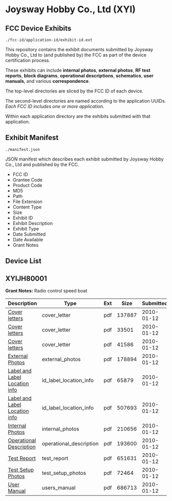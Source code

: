 # Joysway Hobby Co., Ltd (XYI)
## FCC Device Exhibits

```
./fcc-id/application-id/exhibit-id.ext
```

This repository contains the exhibit documents submitted by Joysway Hobby Co., Ltd to (and published by) the FCC as part of the device certification process.

These exhibits can include **internal photos**, **external photos**, **RF test reports**, **block diagrams**, **operational descriptions**, **schematics**, **user manuals**, and various **correspondence**.

The top-level directories are sliced by the FCC ID of each device.

The second-level directories are named according to the application UUIDs. *Each FCC ID includes one or more application.*

Within each application directory are the exhibits submitted with that application. 

## Exhibit Manifest

```
./manifest.json
```

JSON manifest which describes each exhibit submitted by Joysway Hobby Co., Ltd and published by the FCC.

- FCC ID
- Grantee Code
- Product Code
- MD5
- Path
- File Extension
- Content Type
- Size
- Exhibit ID
- Exhibit Description
- Exhibit Type
- Date Submitted
- Date Available
- Grant Notes

## Device List
## XYIJH80001
**Grant Notes:** Radio control speed boat

| Description | Type | Ext | Size | Submitted | Available |
| ----------- | ---- | --- | ---- | --------- | --------- |
| [Cover letters](XYIJH80001/59ee26f39290f656041feb7a0f554aa8/1226357.pdf) | cover_letter | pdf | 137887 | 2010-01-12 | 2010-01-13 |
| [Cover letters](XYIJH80001/59ee26f39290f656041feb7a0f554aa8/1226358.pdf) | cover_letter | pdf | 33501 | 2010-01-12 | 2010-01-13 |
| [Cover letters](XYIJH80001/59ee26f39290f656041feb7a0f554aa8/1226359.pdf) | cover_letter | pdf | 41586 | 2010-01-12 | 2010-01-13 |
| [External Photos](XYIJH80001/59ee26f39290f656041feb7a0f554aa8/1226360.pdf) | external_photos | pdf | 178894 | 2010-01-12 | 2010-01-13 |
| [Label and Label Location info](XYIJH80001/59ee26f39290f656041feb7a0f554aa8/1226361.pdf) | id_label_location_info | pdf | 65879 | 2010-01-12 | 2010-01-13 |
| [Label and Label Location info](XYIJH80001/59ee26f39290f656041feb7a0f554aa8/1226362.pdf) | id_label_location_info | pdf | 507693 | 2010-01-12 | 2010-01-13 |
| [Internal Photos](XYIJH80001/59ee26f39290f656041feb7a0f554aa8/1226363.pdf) | internal_photos | pdf | 210656 | 2010-01-12 | 2010-01-13 |
| [Operational Description](XYIJH80001/59ee26f39290f656041feb7a0f554aa8/1226364.pdf) | operational_description | pdf | 193600 | 2010-01-12 | 2010-01-13 |
| [Test Report](XYIJH80001/59ee26f39290f656041feb7a0f554aa8/1226366.pdf) | test_report | pdf | 651631 | 2010-01-12 | 2010-01-13 |
| [Test Setup Photos](XYIJH80001/59ee26f39290f656041feb7a0f554aa8/1226367.pdf) | test_setup_photos | pdf | 72464 | 2010-01-12 | 2010-01-13 |
| [User Manual](XYIJH80001/59ee26f39290f656041feb7a0f554aa8/1226368.pdf) | users_manual | pdf | 686713 | 2010-01-12 | 2010-01-13 |
